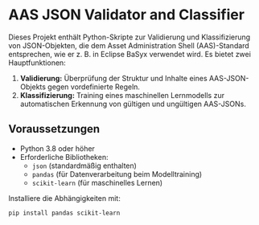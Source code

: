 # AAS JSON Validator and Classifier

Dieses Projekt enthält Python-Skripte zur Validierung und Klassifizierung von JSON-Objekten, die dem Asset Administration Shell (AAS)-Standard entsprechen, wie er z. B. in Eclipse BaSyx verwendet wird. Es bietet zwei Hauptfunktionen:

1. **Validierung:** Überprüfung der Struktur und Inhalte eines AAS-JSON-Objekts gegen vordefinierte Regeln.
2. **Klassifizierung:** Training eines maschinellen Lernmodells zur automatischen Erkennung von gültigen und ungültigen AAS-JSONs.

## Voraussetzungen

- Python 3.8 oder höher
- Erforderliche Bibliotheken:
  - `json` (standardmäßig enthalten)
  - `pandas` (für Datenverarbeitung beim Modelltraining)
  - `scikit-learn` (für maschinelles Lernen)

Installiere die Abhängigkeiten mit:
```bash
pip install pandas scikit-learn
